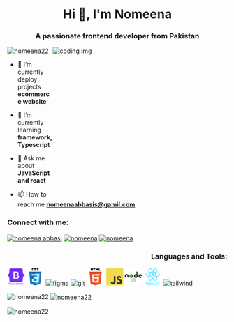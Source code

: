 <h1 align="center">Hi 👋, I'm Nomeena</h1>
<h3 align="center">A passionate frontend developer from Pakistan</h3>
<img align ="right" alt = "coding img" width = "400px" height = "350px" src = "https://storage.googleapis.com/pai-images/fd3e07226c064dc4b34c8140022aff69.jpeg">
<p align="left"> <img src="https://komarev.com/ghpvc/?username=nomeena22&label=Profile%20views&color=0e75b6&style=flat" alt="nomeena22" /> </p>

- 🔭 I’m currently deploy projects **ecommerce website**

- 🌱 I’m currently learning **framework, Typescript**

- 💬 Ask me about **JavaScript and react**

- 📫 How to reach me **nomeenaabbasis@gamil.com**

<h3 align="left">Connect with me:</h3>
<p align="left">
<a href="https://linkedin.com/in/nomeena abbasi" target="blank"><img align="center" src="https://raw.githubusercontent.com/rahuldkjain/github-profile-readme-generator/master/src/images/icons/Social/linked-in-alt.svg" alt="nomeena abbasi" height="30" width="40" /></a>
<a href="https://stackoverflow.com/users/nomeena" target="blank"><img align="center" src="https://raw.githubusercontent.com/rahuldkjain/github-profile-readme-generator/master/src/images/icons/Social/stack-overflow.svg" alt="nomeena" height="30" width="40" /></a>
<a href="https://auth.geeksforgeeks.org/user/nomeena" target="blank"><img align="center" src="https://raw.githubusercontent.com/rahuldkjain/github-profile-readme-generator/master/src/images/icons/Social/geeks-for-geeks.svg" alt="nomeena" height="30" width="40" /></a>
</p>

<h3 align="right">Languages and Tools:</h3>
<p align="left"> <a href="https://getbootstrap.com" target="_blank" rel="noreferrer"> <img src="https://raw.githubusercontent.com/devicons/devicon/master/icons/bootstrap/bootstrap-plain-wordmark.svg" alt="bootstrap" width="40" height="40"/> </a> <a href="https://www.w3schools.com/css/" target="_blank" rel="noreferrer"> <img src="https://raw.githubusercontent.com/devicons/devicon/master/icons/css3/css3-original-wordmark.svg" alt="css3" width="40" height="40"/> </a> <a href="https://www.figma.com/" target="_blank" rel="noreferrer"> <img src="https://www.vectorlogo.zone/logos/figma/figma-icon.svg" alt="figma" width="40" height="40"/> </a> <a href="https://git-scm.com/" target="_blank" rel="noreferrer"> <img src="https://www.vectorlogo.zone/logos/git-scm/git-scm-icon.svg" alt="git" width="40" height="40"/> </a> <a href="https://www.w3.org/html/" target="_blank" rel="noreferrer"> <img src="https://raw.githubusercontent.com/devicons/devicon/master/icons/html5/html5-original-wordmark.svg" alt="html5" width="40" height="40"/> </a> <a href="https://developer.mozilla.org/en-US/docs/Web/JavaScript" target="_blank" rel="noreferrer"> <img src="https://raw.githubusercontent.com/devicons/devicon/master/icons/javascript/javascript-original.svg" alt="javascript" width="40" height="40"/> </a> <a href="https://nodejs.org" target="_blank" rel="noreferrer"> <img src="https://raw.githubusercontent.com/devicons/devicon/master/icons/nodejs/nodejs-original-wordmark.svg" alt="nodejs" width="40" height="40"/> </a> <a href="https://reactjs.org/" target="_blank" rel="noreferrer"> <img src="https://raw.githubusercontent.com/devicons/devicon/master/icons/react/react-original-wordmark.svg" alt="react" width="40" height="40"/> </a> <a href="https://tailwindcss.com/" target="_blank" rel="noreferrer"> <img src="https://www.vectorlogo.zone/logos/tailwindcss/tailwindcss-icon.svg" alt="tailwind" width="40" height="40"/> </a> </p>

<p><img align="left" src="https://github-readme-stats.vercel.app/api/top-langs?username=nomeena22&show_icons=true&locale=en&layout=compact" alt="nomeena22" /></p>

<p>&nbsp;<img align="center" src="https://github-readme-stats.vercel.app/api?username=nomeena22&show_icons=true&locale=en" alt="nomeena22" /></p>

<p><img align="center" src="https://github-readme-streak-stats.herokuapp.com/?user=nomeena22&" alt="nomeena22" /></p>


<!--
**Nomeena22/Nomeena22** is a ✨ _special_ ✨ repository because its `README.md` (this file) appears on your GitHub profile.

Here are some ideas to get you started:

- 🔭 I’m currently working on ...
- 🌱 I’m currently learning ...
- 👯 I’m looking to collaborate on ...
- 🤔 I’m looking for help with ...
- 💬 Ask me about ...
- 📫 How to reach me: ...
- 😄 Pronouns: ...
- ⚡ Fun fact: ...
-->
